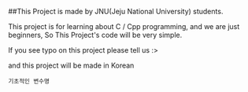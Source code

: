 ##This Project is made by JNU(Jeju National University) students.


This project is for learning about C / Cpp programming, and we are just beginners, So This Project's code will be very simple.

If you see typo on this project please tell us :>

and this project will be made in Korean

```
기초적인 변수명
```
